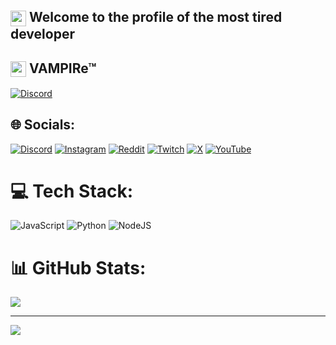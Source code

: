 ## <img src="https://cdn.discordapp.com/emojis/1373456775109541939.webp?size=128&animated=true" width="25" style="vertical-align:middle;" /> Welcome to the profile of the most tired developer

## <img src="https://cdn.discordapp.com/emojis/1369074691309830247.webp?size=128&animated=true" width="25" style="vertical-align:middle;" /> VAMPIRe™
[![Discord](https://cdn.discordapp.com/emojis/1373452236637863936.webp?size=128)](https://discord.gg/https://discord.gg/UCY4eURyM9)

## 🌐 Socials:
[![Discord](https://img.shields.io/badge/Discord-%237289DA.svg?logo=discord&logoColor=white)](https://discord.gg/https://discord.gg/UCY4eURyM9) [![Instagram](https://img.shields.io/badge/Instagram-%23E4405F.svg?logo=Instagram&logoColor=white)](https://instagram.com/https://www.instagram.com/ut.of.game) [![Reddit](https://img.shields.io/badge/Reddit-%23FF4500.svg?logo=Reddit&logoColor=white)](https://reddit.com/user/https://www.reddit.com/user/UTofGAME/) [![Twitch](https://img.shields.io/badge/Twitch-%239146FF.svg?logo=Twitch&logoColor=white)](https://www.twitch.tv/utofgame) [![X](https://img.shields.io/badge/X-black.svg?logo=X&logoColor=white)](https://x.com/UTofGAME) [![YouTube](https://img.shields.io/badge/YouTube-%23FF0000.svg?logo=YouTube&logoColor=white)](https://www.youtube.com/@utofgame) 

# 💻 Tech Stack:
![JavaScript](https://img.shields.io/badge/javascript-%23323330.svg?style=for-the-badge&logo=javascript&logoColor=%23F7DF1E) ![Python](https://img.shields.io/badge/python-3670A0?style=for-the-badge&logo=python&logoColor=ffdd54) ![NodeJS](https://img.shields.io/badge/node.js-6DA55F?style=for-the-badge&logo=node.js&logoColor=white)
# 📊 GitHub Stats:
![](https://nirzak-streak-stats.vercel.app/?user=UT.of.GAME&theme=dark&hide_border=false)<br/>

---
[![](https://visitcount.itsvg.in/api?id=UT.of.GAME&icon=0&color=0)](https://visitcount.itsvg.in)

<!-- Proudly created with GPRM ( https://gprm.itsvg.in ) -->
